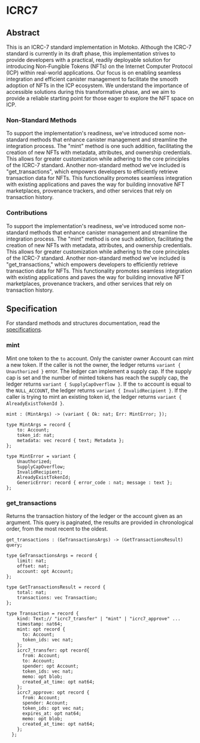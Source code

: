 # ICRC7

## Abstract

This is an ICRC-7 standard implementation in Motoko. Although the ICRC-7 standard is currently in its draft phase, this implementation strives to provide developers with a practical, readily deployable solution for introducing Non-Fungible Tokens (NFTs) on the Internet Computer Protocol (ICP) within real-world applications. Our focus is on enabling seamless integration and efficient canister management to facilitate the smooth adoption of NFTs in the ICP ecosystem. We understand the importance of accessible solutions during this transformative phase, and we aim to provide a reliable starting point for those eager to explore the NFT space on ICP.

### Non-Standard Methods

To support the implementation's readiness, we've introduced some non-standard methods that enhance canister management and streamline the integration process. The "mint" method is one such addition, facilitating the creation of new NFTs with metadata, attributes, and ownership credentials. This allows for greater customization while adhering to the core principles of the ICRC-7 standard. Another non-standard method we've included is "get_transactions", which empowers developers to efficiently retrieve transaction data for NFTs. This functionality promotes seamless integration with existing applications and paves the way for building innovative NFT marketplaces, provenance trackers, and other services that rely on transaction history.

### Contributions

To support the implementation's readiness, we've introduced some non-standard methods that enhance canister management and streamline the integration process. The "mint" method is one such addition, facilitating the creation of new NFTs with metadata, attributes, and ownership credentials. This allows for greater customization while adhering to the core principles of the ICRC-7 standard. Another non-standard method we've included is "get_transactions," which empowers developers to efficiently retrieve transaction data for NFTs. This functionality promotes seamless integration with existing applications and paves the way for building innovative NFT marketplaces, provenance trackers, and other services that rely on transaction history.

## Specification

For standard methods and structures documentation, read the [specifications](https://github.com/dfinity/ICRC/blob/main/ICRCs/ICRC-7/ICRC-7.md).

### mint

Mint one token to the `to` account. Only the canister owner Account can mint a new token.
If the caller is not the owner, the ledger returns `variant { Unauthorized }` error.
The ledger can implement a supply cap. If the supply cap is set and the number of minted tokens has reach the supply cap, the ledger returns `variant { SupplyCapOverflow }`.
If the `to` account is equal to the `NULL_ACCOUNT`, the ledger returns `variant { InvalidRecipient }`.
If the caller is trying to mint an existing token id, the ledger returns `variant { AlreadyExistTokenId }`.

```candid "Methods" +=
mint : (MintArgs) -> (variant { Ok: nat; Err: MintError; });
```

```candid "Type definitions" +=
type MintArgs = record {
    to: Account;
    token_id: nat;
    metadata: vec record { text; Metadata };
};

type MintError = variant {
    Unauthorized;
    SupplyCapOverflow;
    InvalidRecipient;
    AlreadyExistTokenId;
    GenericError: record { error_code : nat; message : text };
};
```

### get_transactions

Returns the transaction history of the ledger or  the account given as an argument. This query is paginated, the results are provided in chronological order, from the most recent to the oldest.

```candid "Methods" +=
get_transactions : (GeTransactionsArgs) -> (GetTransactionsResult) query;
```

```candid "Type definitions" +=
type GeTransactionsArgs = record {
    limit: nat;
    offset: nat;
    account: opt Account;
};

type GetTransactionsResult = record {
    total: nat;
    transactions: vec Transaction;
};

type Transaction = record {
    kind: Text;// "icrc7_transfer" | "mint" | "icrc7_approve" ...
    timestamp: nat64;
    mint: opt record {
      to: Account;
      token_ids: vec nat;
    };
    icrc7_transfer: opt record{
      from: Account;
      to: Account;
      spender: opt Account;
      token_ids: vec nat;
      memo: opt blob;
      created_at_time: opt nat64;
    };
    icrc7_approve: opt record {
      from: Account;
      spender: Account;
      token_ids: opt vec nat;
      expires_at: opt nat64;
      memo: opt blob;
      created_at_time: opt nat64;
    };
  };
```
